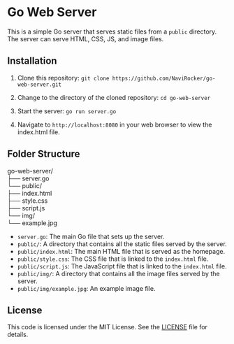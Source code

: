 # Go Web Server

This is a simple Go server that serves static files from a `public` directory. The server can serve HTML, CSS, JS, and image files.

## Installation

1. Clone this repository:
`git clone https://github.com/NaviRocker/go-web-server.git`

2. Change to the directory of the cloned repository:
`cd go-web-server`

3. Start the server:
`go run server.go`


4. Navigate to `http://localhost:8080` in your web browser to view the index.html file.

## Folder Structure
go-web-server/  
├── server.go  
└── public/  
    ├── index.html  
    ├── style.css  
    ├── script.js  
    └── img/  
        └── example.jpg  

- `server.go`: The main Go file that sets up the server.
- `public/`: A directory that contains all the static files served by the server.
- `public/index.html`: The main HTML file that is served as the homepage.
- `public/style.css`: The CSS file that is linked to the `index.html` file.
- `public/script.js`: The JavaScript file that is linked to the `index.html` file.
- `public/img/`: A directory that contains all the image files served by the server.
- `public/img/example.jpg`: An example image file.

## License

This code is licensed under the MIT License. See the [LICENSE](https://github.com/NaviRocker/Go-Web-Server/blob/main/LICENSE) file for details.





